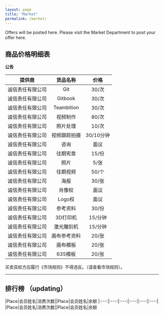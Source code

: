 ```yaml
---
layout: page
title: "Market"
permalink: /market/
---
```


Offers will be posted here. Please visit the Market Department to post your offer here.

商品价格明细表
--

**公告**


|提供商|货品名称|价格
|:---:|:---:|:---:|
|诚信责任有限公司|Git|30/次
|诚信责任有限公司|Gitbook|30/次
|诚信责任有限公司|Teambition|30/次
|诚信责任有限公司|视频制作|80/次
|诚信责任有限公司|照片处理|10/次
|诚信责任有限公司|视频跟踪拍摄|30/10分钟
|诚信责任有限公司|咨询|面议
|诚信责任有限公司|往期宪章|15/份
|诚信责任有限公司|照片|5/张
|诚信责任有限公司|往期视频|50/个
|诚信责任有限公司|海报|30/张
|诚信责任有限公司|肖像权|面议
|诚信责任有限公司|Logo权|面议
|诚信责任有限公司|参考资料|30/份
|诚信责任有限公司|3D打印机|15/分钟
|诚信责任有限公司|激光雕刻机|15/分钟
|诚信责任有限公司|画布参考资料|20/张
|诚信责任有限公司|画布模板|20/张
|诚信责任有限公司|635模板|20/张

买卖双权方应履行《市场规则》不得违反。（请查看市场规则）。


---

## 排行榜 （updating） ##

|Place|会员姓名|消费次数||Place|会员姓名|余额
|:---:|:---:|:---:|:---:|:---:|:---:|
|Place|会员姓名|消费次数||Place|会员姓名|余额